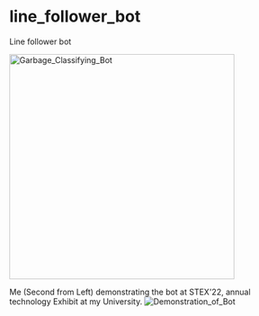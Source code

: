 # line_follower_bot
Line follower bot

<img src="https://user-images.githubusercontent.com/76748505/194532682-078ccc6a-8b73-4dcb-8e10-b11cbfd06ba3.JPG" alt="Garbage_Classifying_Bot" width="400"/>

Me (Second from Left) demonstrating the bot at STEX'22, annual technology Exhibit at my University.
![Demonstration_of_Bot](https://user-images.githubusercontent.com/76748505/194536346-63116d81-4446-4606-a2a1-fb636123d5cd.jpg)
